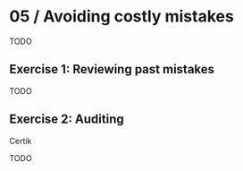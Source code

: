 # 05 / Avoiding costly mistakes

TODO

## Exercise 1: Reviewing past mistakes

TODO

## Exercise 2: Auditing 

Certik

TODO